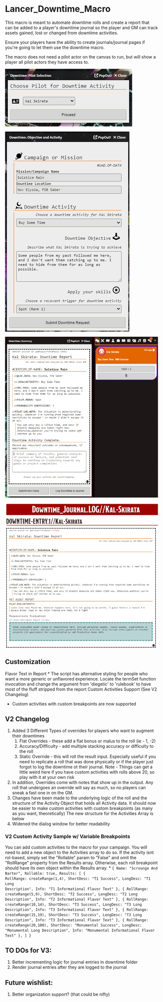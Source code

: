 # Lancer_Downtime_Macro

This macro is meant to automate downtime rolls and create a report that can be added to a player's downtime journal so the player and GM can track assets gained, lost or changed from downtime activities.

Ensure your players have the ability to create journals/journal pages if you're going to let them use the downtime macro.

The macro does not need a pilot actor on the canvas to run, but will show a player all pilot actors they have access to.

![select pilot interface](public/images/pilotSelect.png)

![choose downtime activity](public/images/Activity.png)

![view downtime report](public/images/Report.png)

![log your report as a journal entry page](public/images/Journal.png)

## Customization

Flavor Text in Report
    * The script has alternative styling for people who want a more generic or unflavored experience. Locate the termSet function invocation and change the argument from 'diegetic' to 'rulebook' to have most of the fluff stripped from the report
Custom Activities Support (See V2 Changelog)
   * Custom activities with custom breakpoints are now supported

## V2 Changelog
1. Added 3 Different Types of overrides for players who want to augment their downtimes
   1. Flat Overrides - these add a flat bonus or malus to the roll (ie - 1, -2)
   2. Accuracy/Difficulty - add multiple stacking accuracy or difficulty to the roll
   3. Static Override - this will roll the result input. Especially useful if you need to replicate a roll that was done physically or if the player just forgot to log the downtime ot their journal. Note - Things can get a little weird here if you have custom activities with rolls above 20, so play with it at your own risk
2. In addition, Overrides come with notes that show up in the output. Any roll that undergoes an override will say as much, so no players can sneak a fast one in on the GM.
3. Changes have been made to the underlying logic of the roll and the structure of the Activity Object that holds all Activity data. It should now be easier to make custom activities with custom breakpoints (as many as you want, theoretically) The new structure for the Activities Array is below
4. Widened the dialog window for better readability

### V2 Custom Activity Sample w/ Variable Breakpoints
You can add custom activities to the macro for your campaign. You will need to add a new object to the Activities array to do so. If the activity isnt rol-based, simply set the "Rollable" param to "False" and omit the "RollRange" property from the Results array. Otherwise, each roll breakpoint should have its own object within the Results array.
    * <code>{
                Name: "Scrounge And Barter",
                Rollable: true,
                Results: [
                    {
                        RollRange: createRange(1,4),
                        ShortDesc: "T1 Success",
                        LongDesc: "T1 Long Description",
                        Info: "T1 Informational Flavor Text"
                    },
      {
                        RollRange: createRange(5,9),
                        ShortDesc: "T2 Success",
                        LongDesc: "T2 Long Description",
                        Info: "T2 Informational Flavor Text"
                    },
                    {
                        RollRange: createRange(10,14),
                        ShortDesc: "T3 Success",
                        LongDesc: "T3 Long Description",
                        Info: "T3 Informational Flavor Text"
                    },
      {
                        RollRange: createRange(15,19),
                        ShortDesc: "T3 Success",
                        LongDesc: "T3 Long Description",
                        Info: "T3 Informational Flavor Text"
                    },
      {
                        RollRange: createRange(20,100),
                        ShortDesc: "Monumental Success",
                        LongDesc: "Monumental Long Description",
                        Info: "Monumental Informational Flavor Text"
                    },
                ]
            }</code>

## TO DOs for V3:
1. Better incrementing logic for journal entries in downtime folder
2. Render journal entries after they are logged to the journal

## Future wishlist:
1. Better organization support? (that could be nifty)

